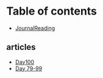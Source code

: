 # Table of contents

* [JournalReading](README.md)

## articles <a id="articles-2"></a>

* [Day100](articles-2/day100.md)
* [Day 79-99](articles-2/day-79-99.md)

